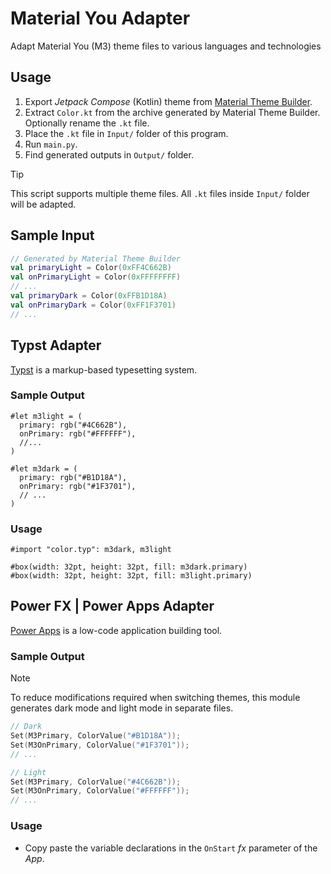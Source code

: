 # Material You Adapter
Adapt Material You (M3) theme files to various languages and technologies

## Usage
1. Export *Jetpack Compose* (Kotlin) theme from [Material Theme Builder](https://material-foundation.github.io/material-theme-builder/).
2. Extract `Color.kt` from the archive generated by Material Theme Builder. Optionally rename the `.kt` file.
3. Place the `.kt` file in `Input/` folder of this program.
4. Run `main.py`.
5. Find generated outputs in `Output/` folder.

> [!TIP]
> This script supports multiple theme files. All `.kt` files inside `Input/` folder will be adapted.

## Sample Input
```kt
// Generated by Material Theme Builder
val primaryLight = Color(0xFF4C662B)
val onPrimaryLight = Color(0xFFFFFFFF)
// ...
val primaryDark = Color(0xFFB1D18A)
val onPrimaryDark = Color(0xFF1F3701)
// ...
```

## Typst Adapter
[Typst](https://github.com/typst/typst) is a markup-based typesetting system.

### Sample Output
```typ
#let m3light = (
  primary: rgb("#4C662B"),
  onPrimary: rgb("#FFFFFF"),
  //...
)

#let m3dark = (
  primary: rgb("#B1D18A"),
  onPrimary: rgb("#1F3701"),
  // ...
)
```

### Usage
```typ
#import "color.typ": m3dark, m3light

#box(width: 32pt, height: 32pt, fill: m3dark.primary)
#box(width: 32pt, height: 32pt, fill: m3light.primary)
```

## Power FX | Power Apps Adapter
[Power Apps](https://www.microsoft.com/en-us/power-platform/products/power-apps) is a low-code application building tool.

### Sample Output
> [!NOTE]
> To reduce modifications required when switching themes, this module generates dark mode and light mode in separate files.
```c
// Dark
Set(M3Primary, ColorValue("#B1D18A"));
Set(M3OnPrimary, ColorValue("#1F3701"));
// ...
```
```c
// Light
Set(M3Primary, ColorValue("#4C662B"));
Set(M3OnPrimary, ColorValue("#FFFFFF"));
// ...
```

### Usage
- Copy paste the variable declarations in the `OnStart` $f x$ parameter of the *App*.
